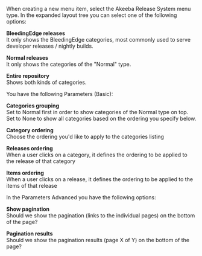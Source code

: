 When creating a new menu item, select the Akeeba Release System menu type. In the expanded layout tree you can select one of the following options:

**BleedingEdge releases**  
It only shows the BleedingEdge categories, most commonly used to serve developer releases / nightly builds.

**Normal releases**  
It only shows the categories of the "Normal" type.

**Entire repository**  
Shows both kinds of categories.

You have the following Parameters (Basic):

**Categories grouping**  
Set to Normal first in order to show categories of the Normal type on top. Set to None to show all categories based on the ordering you specify below.

**Category ordering**  
Choose the ordering you'd like to apply to the categories listing

**Releases ordering**  
When a user clicks on a category, it defines the ordering to be applied to the release of that category

**Items ordering**  
When a user clicks on a release, it defines the ordering to be applied to the items of that release

In the Parameters Advanced you have the following options:

**Show pagination**  
Should we show the pagination (links to the individual pages) on the bottom of the page?

**Pagination results**  
Should we show the pagination results (page X of Y) on the bottom of the page?
